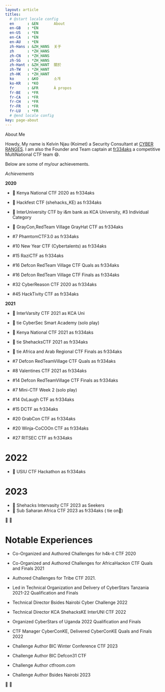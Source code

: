 ```yaml
---
layout: article
titles:
  # @start locale config
  en      : &EN       About
  en-GB   : *EN
  en-US   : *EN
  en-CA   : *EN
  en-AU   : *EN
  zh-Hans : &ZH_HANS  关于
  zh      : *ZH_HANS
  zh-CN   : *ZH_HANS
  zh-SG   : *ZH_HANS
  zh-Hant : &ZH_HANT  關於
  zh-TW   : *ZH_HANT
  zh-HK   : *ZH_HANT
  ko      : &KO       소개
  ko-KR   : *KO
  fr      : &FR       À propos
  fr-BE   : *FR
  fr-CA   : *FR
  fr-CH   : *FR
  fr-FR   : *FR
  fr-LU   : *FR
  # @end locale config
key: page-about
---
```

About Me

Howdy, 
My name is Kelvin Njau (Koimet) a Security Consultant at [CYBER RANGES](cyberranges.com).
I am also the Founder and Team captain at [fr334aks](https://twitter.com/fr334aks) a competitive MultiNational CTF team 😄. 

Below are some of my/our achievements.

*Achievements*

<b>2020</b>

- 🥇 Kenya National CTF 2020 as fr334aks

- 🥇 Hackfest CTF (shehacks_KE) as fr334aks

- 🥇 InterUniversity CTF by i&m bank as KCA University, #3 Individual Category 

- 🥉 GrayCon,RedTeam Village GrayHat CTF as fr334aks

- #7 PhamtomCTF3.0 as fr334aks

- #10 New Year CTF (Cybertalents) as fr334aks

- #15 RaziCTF as fr334aks

- #16 Defcon RedTeam Village CTF Quals as fr334aks

- #16 Defcon RedTeam Village CTF Finals as fr334aks

- #32 CyberReason CTF 2020 as fr334aks
  
- #45 HackTivity CTF as fr334aks

<b>2021</b>

- 🥇 InterVarsity CTF 2021 as KCA Uni

- 🥇 tie CyberSec Smart Academy (solo play)
 
- 🥇 Kenya National CTF 2021 as fr334aks

- 🥇 tie ShehacksCTF 2021 as fr334aks 

- 🥉 tie Africa and Arab Regional CTF Finals as fr334aks

- #7 Defcon RedTeamVillage CTF Quals as fr334aks
  
- #8 Valentines CTF 2021 as fr334aks

- #14 Defcon RedTeamVillage CTF Finals as fr334aks

- #7 Mini-CTF Week 2 (solo play)

- #14 0xLaugh CTF as fr334aks

- #15 DCTF as fr334aks

- #20 GrabCon CTF as fr334aks

- #20 Winja-CoCOOn CTF as fr334aks

- #27 RITSEC CTF as fr334aks

# 2022

- 🥇 USIU CTF Hackathon as fr334aks

# 2023 

- 🥇 Shehacks Intervasity CTF 2023 as Seekers
- 🥈 Sub Saharan Africa CTF 2023 as fr334aks ( tie on🥇)

🙂 🔽

# Notable Experiences

- Co-Organized and Authored Challenges for h4k-it CTF 2020

- Co-Organized and Authored Challenges for AfricaHackon CTF Quals and Finals 2021

- Authored Challenges for Tribe CTF 2021.

- Led in Technical Organization and Delivery of CyberStars Tanzania 2021-22 Qualification and Finals

- Technical Director Bsides Nairobi Cyber Challenge 2022

- Technical Director KCA ShehacksKE InterUNI CTF 2022

- Organized CyberStars of Uganda 2022 Qualification and Finals

- CTF Manager CyberConKE, Delivered CyberConKE Quals and Finals 2022

- Challenge Author BIC Winter Conference CTF 2023

- Challenge Author BIC Defcon31 CTF

- Challenge Author ctfroom.com
  
- Challenge Author Bsides Nairobi 2023

🙂 🔼
